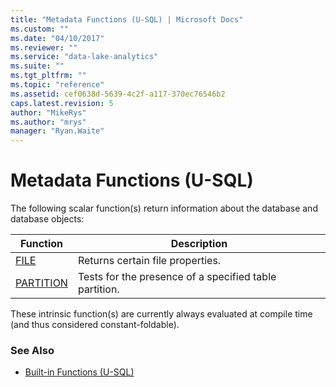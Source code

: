 ```yaml
---
title: "Metadata Functions (U-SQL) | Microsoft Docs"
ms.custom: ""
ms.date: "04/10/2017"
ms.reviewer: ""
ms.service: "data-lake-analytics"
ms.suite: ""
ms.tgt_pltfrm: ""
ms.topic: "reference"
ms.assetid: cef0638d-5639-4c2f-a117-370ec76546b2
caps.latest.revision: 5
author: "MikeRys"
ms.author: "mrys"
manager: "Ryan.Waite"
---
```

# Metadata Functions (U-SQL)
The following scalar function(s) return information about the database and database objects:

|Function	|Description|
|----|--|
|[FILE](file-functions-u-sql.md)|Returns certain file properties.|
|[PARTITION](partition-u-sql.md)|Tests for the presence of a specified table partition.|

These intrinsic function(s) are currently always evaluated at compile time (and thus considered constant-foldable).

### See Also
* [Built-in Functions (U-SQL)](built-in-functions-u-sql.md)